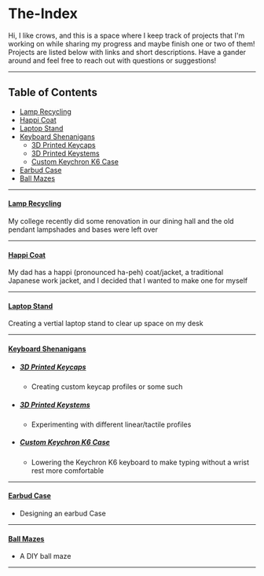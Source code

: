 # The-Index
 Hi, I like crows, and this is a space where I keep track of projects that I'm working on while sharing my progress and maybe finish one or two of them! Projects are listed below with links and short descriptions. Have a gander around and feel free to reach out with questions or suggestions!

---

## Table of Contents

* [Lamp Recycling](#lamp-recycling)
* [Happi Coat](#happi-coat)
* [Laptop Stand](#laptop-stand)
* [Keyboard Shenanigans](#keyboard-shenanigans)
  * [3D Printed Keycaps](#3d-printed-keycaps)
  * [3D Printed Keystems](#3d-printed-keystems)
  * [Custom Keychron K6 Case](#custom-keychron-k6-case)
* [Earbud Case](#earbud-case)
* [Ball Mazes](#ball-mazes)

---

#### [Lamp Recycling](https://github.com/i-like-crows/The-Index/tree/main/Lamp-Recycling)
My college recently did some renovation in our dining hall and the old pendant lampshades and bases were left over

---

#### [Happi Coat](https://github.com/i-like-crows/The-Index/tree/main/Happi-Coat)
My dad has a happi (pronounced ha-peh) coat/jacket, a traditional Japanese work jacket, and I decided that I wanted to make one for myself

---

#### [Laptop Stand](https://github.com/i-like-crows/The-Index/tree/main/Laptop-Stand)
Creating a vertial laptop stand to clear up space on my desk

---

#### [Keyboard Shenanigans](https://github.com/i-like-crows/The-Index/tree/main/Keyboard-Shenanigans)
* ##### [3D Printed Keycaps](https://github.com/i-like-crows/The-Index/tree/main/Keyboard-Shenanigans/3D-Printed-Keycaps)
  * Creating custom keycap profiles or some such
* ##### [3D Printed Keystems](https://github.com/i-like-crows/The-Index/tree/main/Keyboard-Shenanigans/3D-Printed-Keystems)
  * Experimenting with different linear/tactile profiles
* ##### [Custom Keychron K6 Case](https://github.com/i-like-crows/The-Index/tree/main/Keyboard-Shenanigans/Custom-Keychron-K6-Case)
  * Lowering the Keychron K6 keyboard to make typing without a wrist rest more comfortable

---

#### [Earbud Case](https://github.com/i-like-crows/The-Index/tree/main/Earbud-Case)
* Designing an earbud Case

---

#### [Ball Mazes](https://github.com/i-like-crows/The-Index/tree/main/Ball-Mazes)
* A DIY ball maze

---

